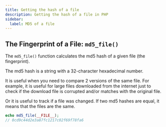 ```yaml
---
title: Getting the hash of a file
description: Getting the hash of a file in PHP
sidebar:
  label: MD5 of a file
---
```


## The Fingerprint of a File: `md5_file()`
The `md5_file()` function calculates the md5 hash of a given file (the fingerprint).

The md5 hash is a string with a 32-character hexadecimal number.

It is useful when you need to compare 2 versions of the same file. For example, it is useful for large files downloaded from the internet just to check if the download file is corrupted and/or matches with the original file.

Or it is useful to track if a file was changed. If two md5 hashes are equal, it means that the files are the same.

```php
echo md5_file(__FILE__);
// 0cd9c44d2e3a87fc1217c02f69f78fa6
```
